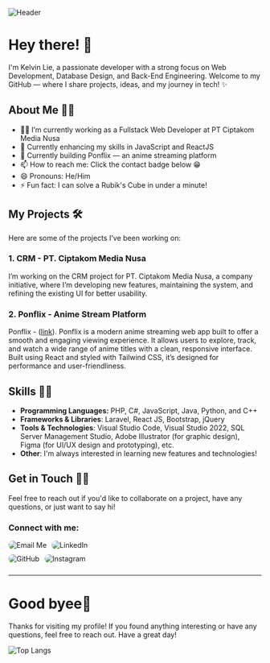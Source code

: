 ![Header](https://imgur.com/x1oLDlI.png)


<!-- <img align="right" alt="Coding" width="400" src="add your link 
  here"> -->

# Hey there! 👋

I'm Kelvin Lie, a passionate developer with a strong focus on Web Development, Database Design, and Back-End Engineering. Welcome to my GitHub — where I share projects, ideas, and my journey in tech! ✨

## About Me 🙋🏻

- 👨‍💻 I’m currently working as a Fullstack Web Developer at PT Ciptakom Media Nusa
- 🚧 Currently enhancing my skills in JavaScript and ReactJS
- 🍿 Currently building Ponflix — an anime streaming platform
- 📫 How to reach me: Click the contact badge below 😁
- 😄 Pronouns: He/Him
- ⚡ Fun fact: I can solve a Rubik's Cube in under a minute!

## My Projects 🛠️

Here are some of the projects I've been working on:

### 1. CRM - PT. Ciptakom Media Nusa

I’m working on the CRM project for PT. Ciptakom Media Nusa, a company initiative, where I’m developing new features, maintaining the system, and refining the existing UI for better usability.

### 2. Ponflix - Anime Stream Platform

Ponflix - ([link](https://github.com/Kleponaeru/movie-stream)). Ponflix is a modern anime streaming web app built to offer a smooth and engaging viewing experience. It allows users to explore, track, and watch a wide range of anime titles with a clean, responsive interface. Built using React and styled with Tailwind CSS, it’s designed for performance and user-friendliness.

## Skills 💪🏻

- **Programming Languages:** PHP, C#, JavaScript, Java, Python, and C++
- **Frameworks & Libraries**: Laravel, React JS, Bootstrap, jQuery 
- **Tools & Technologies**: Visual Studio Code, Visual Studio 2022, SQL Server Management Studio, Adobe Illustrator (for graphic design), Figma (for UI/UX design and prototyping), etc.
- **Other**: I'm always interested in learning new features and technologies!

## Get in Touch 👋🏻

Feel free to reach out if you'd like to collaborate on a project, have any questions, or just want to say hi!

<h3 align="left">Connect with me:</h3>
<!-- <p align="left">
<a href="your link" target="blank"><img align="center" src="https://cdn.jsdelivr.net/npm/simple-icons@3.0.1/icons/twitter.svg" alt="" height="30" width="40" /></a>
<a href="your link" target="blank"><img align="center" src="https://cdn.jsdelivr.net/npm/simple-icons@3.0.1/icons/linkedin.svg" alt="" height="30" width="40" /></a>
<a href="your link" target="blank"><img align="center" src="https://cdn.jsdelivr.net/npm/simple-icons@3.0.1/icons/instagram.svg" alt="" height="30" width="40" /></a>
<a href="your link" target="blank"><img align="center" src="https://cdn.jsdelivr.net/npm/simple-icons@3.0.1/icons/youtube.svg" alt="" height="30" width="40" /></a>
</p> -->

<div style="display: flex; align-items: center;" >
<a href="mailto:kelvinlie08@gmail.com" style="text-decoration:none; margin-bottom:10px;margin-right:10px; display:inline-block;">
    <img src="https://img.shields.io/badge/Email-Kelvinlie08-D14836?style=for-the-badge&logo=gmail&logoColor=white&labelColor=black&color=darkred&maxAge=2592000&maxAge=2592000&longCache=true&logoWidth=30&logoHeight=30" alt="Email Me" style="border-radius:16px;">
</a>

<a href="https://www.linkedin.com/in/klvnlie08/" style="text-decoration:none;margin-bottom:10px;display:inline-block;">
    <img src="https://img.shields.io/badge/LinkedIn-Connect-blue?style=for-the-badge&logo=linkedin&logoColor=white&labelColor=black&color=blue&maxAge=2592000&maxAge=2592000&longCache=true&logoWidth=30&logoHeight=30" alt="LinkedIn" style="border-radius:16px;">
</a>
</div>
<div style="display: flex; align-items: center;">
<a href="https://github.com/Kleponaeru" style="text-decoration:none;margin-bottom:10px;margin-right:10px; display:inline-block;">
    <img src="https://img.shields.io/badge/GitHub-Kleponaeru-black?style=for-the-badge&logo=github" alt="GitHub" style="border-radius:20px;">
</a>

<a href="https://www.instagram.com/klvnlie_/" style="text-decoration:none;display:inline-block; margin-bottom: 10px">
    <img src="https://img.shields.io/badge/Instagram-klvnlie__-purple?style=for-the-badge&logo=instagram" alt="Instagram" style="border-radius:20px;">
</a>
</div>
<hr>

# Good byee👋
Thanks for visiting my profile! If you found anything interesting or have any questions, feel free to reach out. Have a great day!

<!--![Kelvin's GitHub stats](https://github-readme-stats.vercel.app/api?username=kleponaeru&show_icons=true&theme=radical)-->

![Top Langs](https://github-readme-stats.vercel.app/api/top-langs/?username=Kleponaeru&hide=css,scss,html&theme=dark)
<!--![Visitor Count](https://profile-counter.glitch.me/Kleponaeru/count.svg)-->







